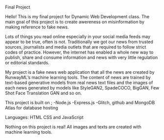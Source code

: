 Final Project

Hello! 
This is my final project for Dynamic Web Development class. The main goal of this project is to create awereness on misinformation by making reference to fake news.

Lots of things you read online especially in your social media feeds may appear to be true, often is not.
Traditionally we got our news from trusted sources, journalists and media outlets that are required to follow strict codes of practice. 
However, the internet has enabled a whole new way to publish, share and consume information and news with very little regulation or editorial standards.

My project is a fake news web application that all the news are created by RunwayML’s machine learning tools. 
The content of news are trained by text-based generative models from real news text files and the images of each news generated by models like StyleGAN2, SpadeCOCO, BigGAN, Few Shot Face Translation GAN and so on.

This project is built on ;
-Node.js 
-Express.js
-Glitch, github and MongoDB Atlas for database hosting 

Languages:
HTML CSS and JavaScript 

Nothing on this project is real! All images and texts are created with machine learning tools. 
